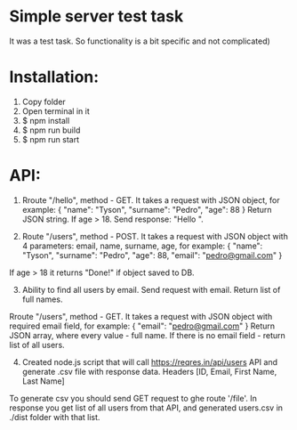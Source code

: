 # Simple server test task

It was a test task. So functionality is a bit specific and not complicated)

# Installation:
1. Copy folder
2. Open terminal in it
3. $ npm install
4. $ npm run build
5. $ npm run start

# API:

1. Rroute "/hello", method - GET. It takes a request with JSON object, for example:
{
    "name": "Tyson",
    "surname": "Pedro",
    "age": 88
}
Return JSON string. If age > 18. Send response: "Hello <name> <surname>".


2. Route "/users", method - POST.  It takes a request with JSON object with 4 parameters: email, name, surname, age, for example:
{
    "name": "Tyson",
    "surname": "Pedro",
    "age": 88,
    "email": "pedro@gmail.com"
}

If age > 18 it returns "Done!" if object saved to DB.


3. Ability to find all users by email. Send request with email. Return list of full names.

Rroute "/users", method - GET.  It takes a request with JSON object with required email field, for example:
{
    "email": "pedro@gmail.com"
}
Return JSON array, where every value - full name. If there is no email field - return list of all users.


4. Created node.js script that will call https://reqres.in/api/users API and generate .csv file with response data.
Headers [ID, Email, First Name, Last Name]

To generate csv you should send GET request to ghe route '/file'. In response you get list of all users from that API, and generated users.csv in ./dist folder with that list.
